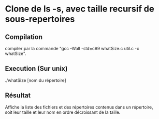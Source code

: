 # Clone de ls -s, avec taille recursif de sous-repertoires

## Compilation

compiler par la commande "gcc -Wall -std=c99 whatSize.c util.c -o whatSize".

## Execution (Sur unix)

./whatSize [nom du répertoire]

## Résultat

Affiche la liste des fichiers et des répertoires contenus dans un répertoire, soit leur taille et leur nom en ordre décroissant de la taille.
